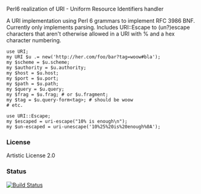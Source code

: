 ﻿Perl6 realization of URI - Uniform Resource Identifiers handler

A URI implementation using Perl 6 grammars to implement RFC 3986 BNF. 
Currently only implements parsing.  Includes URI::Escape to (un?)escape
characters that aren't otherwise allowed in a URI with % and a hex
character numbering.

    use URI;
    my URI $u .= new('http://her.com/foo/bar?tag=woow#bla');
    my $scheme = $u.scheme;
    my $authority = $u.authority;
    my $host = $u.host;
    my $port = $u.port;
    my $path = $u.path;
    my $query = $u.query;
    my $frag = $u.frag; # or $u.fragment;
    my $tag = $u.query-form<tag>; # should be woow
    # etc.

    use URI::Escape;
    my $escaped = uri-escape("10% is enough\n");
    my $un-escaped = uri-unescape('10%25%20is%20enough%0A'); 

### License

Artistic License 2.0

### Status
[![Build Status](https://travis-ci.org/perl6-community-modules/uri.png)](https://travis-ci.org/perl6-community-modules/uri)

